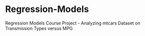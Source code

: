 # Regression-Models
Regression Models Course Project - Analyzing mtcars Dataset on Transmission Types versus MPG
